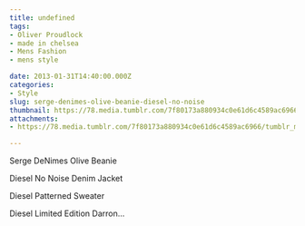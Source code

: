 ```yaml
---
title: undefined
tags:
- Oliver Proudlock
- made in chelsea
- Mens Fashion
- mens style

date: 2013-01-31T14:40:00.000Z
categories:
- Style
slug: serge-denimes-olive-beanie-diesel-no-noise
thumbnail: https://78.media.tumblr.com/7f80173a880934c0e61d6c4589ac6966/tumblr_mhhvg75Gz21rhrm24o1_r1_1280.jpg
attachments:
- https://78.media.tumblr.com/7f80173a880934c0e61d6c4589ac6966/tumblr_mhhvg75Gz21rhrm24o1_r1_1280.jpg

---
```


Serge DeNimes Olive Beanie 

  Diesel No Noise Denim Jacket 

  Diesel Patterned Sweater 

  Diesel Limited Edition Darron...
